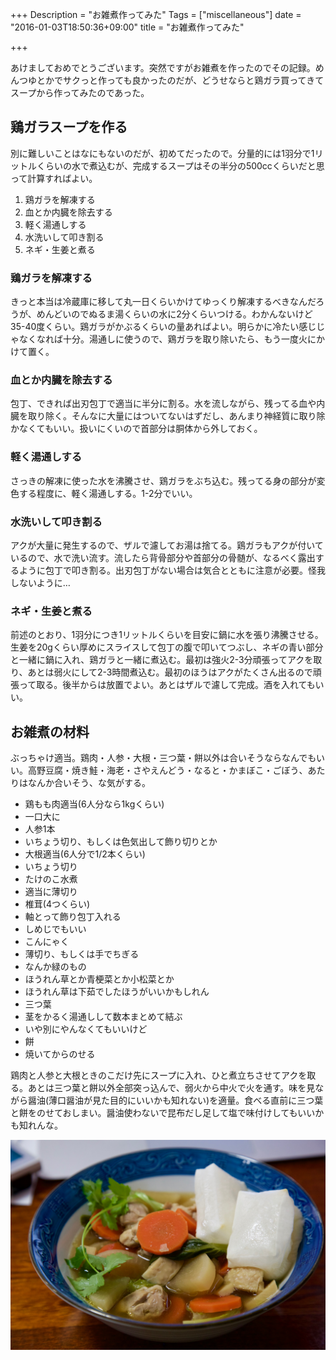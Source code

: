 +++
Description = "お雑煮作ってみた"
Tags = ["miscellaneous"]
date = "2016-01-03T18:50:36+09:00"
title = "お雑煮作ってみた"

+++

あけましておめでとうございます。突然ですがお雑煮を作ったのでその記録。めんつゆとかでサクっと作っても良かったのだが、どうせならと鶏ガラ買ってきてスープから作ってみたのであった。

## 鶏ガラスープを作る

別に難しいことはなにもないのだが、初めてだったので。分量的には1羽分で1リットルくらいの水で煮込むが、完成するスープはその半分の500ccくらいだと思って計算すればよい。

1. 鶏ガラを解凍する
1. 血とか内臓を除去する
1. 軽く湯通しする
1. 水洗いして叩き割る
1. ネギ・生姜と煮る

### 鶏ガラを解凍する

きっと本当は冷蔵庫に移して丸一日くらいかけてゆっくり解凍するべきなんだろうが、めんどいのでぬるま湯くらいの水に2分くらいつける。わかんないけど35-40度くらい。鶏ガラがかぶるくらいの量あればよい。明らかに冷たい感じじゃなくなれば十分。湯通しに使うので、鶏ガラを取り除いたら、もう一度火にかけて置く。

### 血とか内臓を除去する

包丁、できれば出刃包丁で適当に半分に割る。水を流しながら、残ってる血や内臓を取り除く。そんなに大量にはついてないはずだし、あんまり神経質に取り除かなくてもいい。扱いにくいので首部分は胴体から外しておく。

### 軽く湯通しする

さっきの解凍に使った水を沸騰させ、鶏ガラをぶち込む。残ってる身の部分が変色する程度に、軽く湯通しする。1-2分でいい。

### 水洗いして叩き割る

アクが大量に発生するので、ザルで濾してお湯は捨てる。鶏ガラもアクが付いているので、水で洗い流す。流したら背骨部分や首部分の骨髄が、なるべく露出するように包丁で叩き割る。出刃包丁がない場合は気合とともに注意が必要。怪我しないように…

### ネギ・生姜と煮る

前述のとおり、1羽分につき1リットルくらいを目安に鍋に水を張り沸騰させる。生姜を20gくらい厚めにスライスして包丁の腹で叩いてつぶし、ネギの青い部分と一緒に鍋に入れ、鶏ガラと一緒に煮込む。最初は強火2-3分頑張ってアクを取り、あとは弱火にして2-3時間煮込む。最初のほうはアクがたくさん出るので頑張って取る。後半からは放置でよい。あとはザルで濾して完成。酒を入れてもいい。

## お雑煮の材料

ぶっちゃけ適当。鶏肉・人参・大根・三つ葉・餅以外は合いそうならなんでもいい。高野豆腐・焼き鮭・海老・さやえんどう・なると・かまぼこ・ごぼう、あたりはなんか合いそう、な気がする。

- 鶏もも肉適当(6人分なら1kgくらい)
 - 一口大に
- 人参1本
 - いちょう切り、もしくは色気出して飾り切りとか
- 大根適当(6人分で1/2本くらい)
 - いちょう切り
- たけのこ水煮
 - 適当に薄切り
- 椎茸(4つくらい)
 - 軸とって飾り包丁入れる
 - しめじでもいい
- こんにゃく
 - 薄切り、もしくは手でちぎる
- なんか緑のもの
 - ほうれん草とか青梗菜とか小松菜とか
 - ほうれん草は下茹でしたほうがいいかもしれん
- 三つ葉
 - 茎をかるく湯通しして数本まとめて結ぶ
 - いや別にやんなくてもいいけど
- 餅
 - 焼いてからのせる

鶏肉と人参と大根ときのこだけ先にスープに入れ、ひと煮立ちさせてアクを取る。あとは三つ葉と餅以外全部突っ込んで、弱火から中火で火を通す。味を見ながら醤油(薄口醤油が見た目的にいいかも知れない)を適量。食べる直前に三つ葉と餅をのせておしまい。醤油使わないで昆布だし足して塩で味付けしてもいいかも知れんな。

<img src="/images/2016/01/IMG_6068.jpg" />
